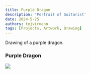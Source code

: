 ```yaml
---
title: Purple Dragon
description: 'Portrait of Guitarist'
date: 2024-5-25
authors: tejvirmann
tags: [Projects, Artwork, Drawing]
---
```


Drawing of a purple dragon.

### Purple Dragon

![](https://firebasestorage.googleapis.com/v0/b/tejvir-website.appspot.com/o/purpledragon%2FDocument_20250221_0010.jpg?alt=media&token=0efc572a-feaa-4eff-8a85-8a892a1f0104)
